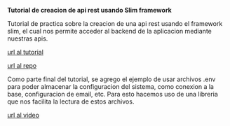 **Tutorial de creacion de api rest usando Slim framework**

Tutorial de practica sobre la creacion de una api rest usando el framework slim, el cual nos permite acceder al backend
de la aplicacion mediante nuestras apis.

[url al tutorial](https://www.youtube.com/watch?v=PHZtujcTRPk)

[url al repo](https://github.com/daveh/slim-rest-api-example)

Como parte final del tutorial, se agrego el ejemplo de usar archivos .env para poder almacenar la configuracion del 
sistema, como conexion a la base, configuracion de email, etc. Para esto hacemos uso de una libreria que nos facilita
la lectura de estos archivos. 

[url al video](https://youtu.be/L5E2HSHrDjw?si=TcB2pzaeA1cvqoDb)

